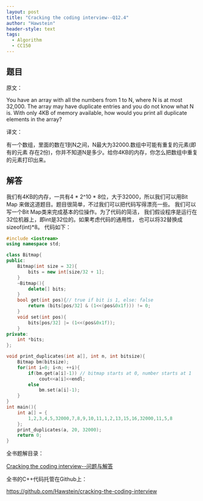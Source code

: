 ```yaml
---
layout: post
title: "Cracking the coding interview--Q12.4"
author: "Hawstein"
header-style: text
tags:
  - Algorithm
  - CC150
---
```


## 题目

原文：

You have an array with all the numbers from 1 to N, where N is at 
most 32,000. The array may have duplicate entries and you do not know 
what N is. With only 4KB of memory available, how would you print all 
duplicate elements in the array?

译文：

有一个数组，里面的数在1到N之间，N最大为32000.数组中可能有重复的元素(即有的元素
存在2份)，你并不知道N是多少。给你4KB的内存，你怎么把数组中重复的元素打印出来。

## 解答

我们有4KB的内存，一共有4 * 2^10 * 8位，大于32000，所以我们可以用Bit Map
来做这道题目。题目很简单，不过我们可以把代码写得漂亮一些。
我们可以写一个Bit Map类来完成基本的位操作。为了代码的简洁，
我们假设程序是运行在32位机器上，即int是32位的。如果考虑代码的通用性，
也可以将32替换成sizeof(int)*8。
代码如下：

```cpp
#include <iostream>
using namespace std;

class Bitmap{
public:
    Bitmap(int size = 32){
        bits = new int[size/32 + 1];
    }
    ~Bitmap(){
        delete[] bits;
    }
    bool get(int pos){// true if bit is 1, else: false
        return (bits[pos/32] & (1<<(pos&0x1f))) != 0;
    }
    void set(int pos){
        bits[pos/32] |= (1<<(pos&0x1f));
    }
private:
    int *bits;
};

void print_duplicates(int a[], int n, int bitsize){
    Bitmap bm(bitsize);
    for(int i=0; i<n; ++i){
        if(bm.get(a[i]-1)) // bitmap starts at 0, number starts at 1
            cout<<a[i]<<endl;
        else
            bm.set(a[i]-1);
    }
}
int main(){
    int a[] = {
        1,2,3,4,5,32000,7,8,9,10,11,1,2,13,15,16,32000,11,5,8
    };
    print_duplicates(a, 20, 32000);
    return 0;
}
```

全书题解目录：

[Cracking the coding interview--问题与解答](/2013/03/14/ctci-solutions-contents/)

全书的C++代码托管在Github上：

<https://github.com/Hawstein/cracking-the-coding-interview>
